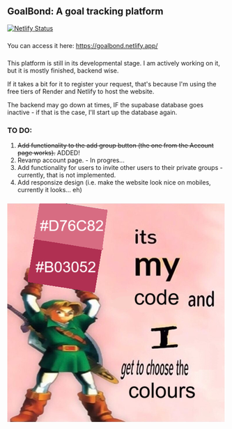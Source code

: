 ## GoalBond: A goal tracking platform 

[![Netlify Status](https://api.netlify.com/api/v1/badges/f706469d-2048-4c3b-becd-78c2a378db03/deploy-status)](https://app.netlify.com/sites/goalbond/deploys)

###

You can access it here: https://goalbond.netlify.app/


###

This platform is still in its developmental stage. I am actively working on it, but it is mostly finished, backend wise.

If it takes a bit for it to register your request, that's because I'm using the free tiers of Render and Netlify to host the website. 

The backend may go down at times, IF the supabase database goes inactive - if that is the case, I'll start up the database again.

### TO DO:
1. ~~Add functionality to the add group button (the one from the Account page works).~~ ADDED! 
2. Revamp account page. - In progres...
3. Add functionality for users to invite other users to their private groups - currently, that is not implemented.
4. Add responsize design (i.e. make the website look nice on mobiles, currently it looks... eh)

### 

![alt text](https://github.com/andreeeeeea/GoalBond/blob/main/hehe.png?raw=true)

###

